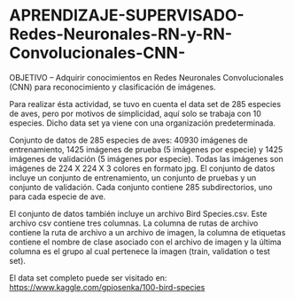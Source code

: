 # APRENDIZAJE-SUPERVISADO-Redes-Neuronales-RN-y-RN-Convolucionales-CNN-
OBJETIVO – Adquirir conocimientos en Redes Neuronales Convolucionales (CNN) para reconocimiento y clasificación de imágenes.

Para realizar ésta actividad, se tuvo en cuenta el data set de 285 especies de aves, pero por motivos de simplicidad, aquí solo se trabaja con 10 especies. Dicho data set ya viene con una organización predeterminada.

Conjunto de datos de 285 especies de aves: 40930 imágenes de entrenamiento, 1425 imágenes de prueba (5 imágenes por especie) y 1425 imágenes de validación (5 imágenes por especie). Todas las imágenes son imágenes de 224 X 224 X 3 colores en formato jpg. El conjunto de datos incluye un conjunto de entrenamiento, un conjunto de pruebas y un conjunto de validación. Cada conjunto contiene 285 subdirectorios, uno para cada especie de ave.

El conjunto de datos también incluye un archivo Bird Species.csv. Este archivo csv contiene tres columnas. La columna de rutas de archivo contiene la ruta de archivo a un archivo de imagen, la columna de etiquetas contiene el nombre de clase asociado con el archivo de imagen y la última columna es el grupo al cual pertenece la imagen (train, validation o test set).

El data set completo puede ser visitado en: https://www.kaggle.com/gpiosenka/100-bird-species
